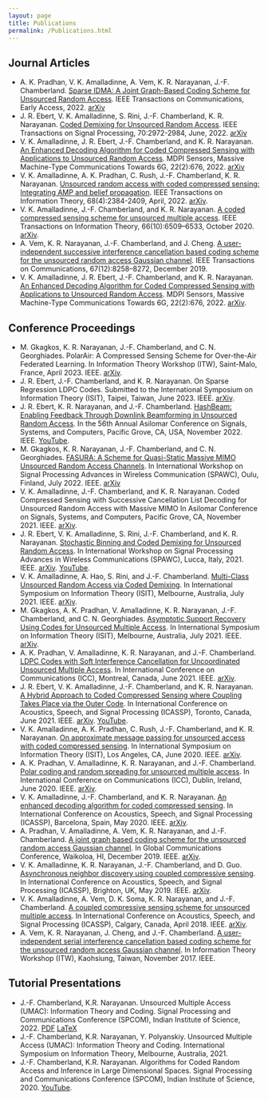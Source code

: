 ```yaml
---
layout: page
title: Publications
permalink: /Publications.html
---
```


## Journal Articles

* A. K. Pradhan, V. K. Amalladinne, A. Vem, K. R. Narayanan, J.-F. Chamberland.
[Sparse IDMA: A Joint Graph-Based Coding Scheme for Unsourced Random Access](https://dx.doi.org/10.1109/TCOMM.2022.3183590).
IEEE Transactions on Communications, Early Access, 2022.
[arXiv](https://arxiv.org/abs/1906.05410)
* J. R. Ebert, V. K. Amalladinne, S. Rini, J.-F. Chamberland, K. R. Narayanan.
[Coded Demixing for Unsourced Random Access](https://dx.doi.org/10.1109/TSP.2022.3182224).
IEEE Transactions on Signal Processing, 70:2972-2984, June, 2022.
[arXiv](https://arxiv.org/abs/2203.00239)
* V. K. Amalladinne, J. R. Ebert, J.-F. Chamberland, and K. R. Narayanan.
[An Enhanced Decoding Algorithm for Coded Compressed Sensing with Applications to Unsourced Random Access](https://dx.doi.org/10.3390/s22020676).
MDPI Sensors, Massive Machine-Type Communications Towards 6G, 22(2):676, 2022. 
[arXiv](https://arxiv.org/abs/2112.00270)
* V. K. Amalladinne, A. K. Pradhan, C. Rush, J.-F. Chamberland, K. R. Narayanan.
[Unsourced random access with coded compressed sensing: Integrating AMP and belief propagation](https://dx.doi.org/10.1109/TIT.2021.3136437).
IEEE Transactions on Information Theory, 68(4):2384-2409, April, 2022.
[arXiv](https://arxiv.org/abs/2010.04364).
* V. K. Amalladinne, J.-F. Chamberland, and K. R. Narayanan.
[A coded compressed sensing scheme for unsourced multiple access](https://dx.doi.org/10.1109/TIT.2020.3012948).
IEEE Transactions on Information Theory, 66(10):6509–6533, October 2020.
[arXiv](https://arxiv.org/abs/1809.04745).
* A. Vem, K. R. Narayanan, J.-F. Chamberland, and J. Cheng.
[A user-independent successive interference cancellation based coding scheme for the unsourced random access Gaussian channel](https://dx.doi.org/10.1109/TCOMM.2019.2940216).
IEEE Transactions on Communications, 67(12):8258–8272, December 2019.
* V. K. Amalladinne, J. R. Ebert, J.-F. Chamberland, and K. R. Narayanan.
[An Enhanced Decoding Algorithm for Coded Compressed Sensing with Applications to Unsourced Random Access](https://doi.org/10.3390/s22020676).
MDPI Sensors, Massive Machine-Type Communications Towards 6G, 22(2):676, 2022.
[arXiv](https://arxiv.org/abs/2112.00270).


## Conference Proceedings

* M. Gkagkos, K. R. Narayanan, J.-F. Chamberland, and C. N. Georghiades.
PolarAir: A Compressed Sensing Scheme for Over-the-Air Federated Learning. 
In Information Theory Workshop (ITW), Saint-Malo, France, April 2023. IEEE. 
[arXiv](https://arxiv.org/abs/2301.10110). 
* J. R. Ebert, J.-F. Chamberland, and K. R. Narayanan. 
On Sparse Regression LDPC Codes. 
Submitted to the International Symposium on Information Theory (ISIT),  Taipei, Taiwan, June 2023. IEEE.
[arXiv](https://arxiv.org/abs/2301.01899).
* J. R. Ebert, K. R. Narayanan, and J.-F. Chamberland.
[HashBeam: Enabling Feedback Through Downlink Beamforming in Unsourced Random Access](https://ieeexplore.ieee.org/document/10051879). 
In the 56th Annual Asilomar Conference on Signals, Systems, and Computers, Pacific Grove, CA, USA, November 2022. IEEE.
[YouTube](https://www.youtube.com/watch?v=yCF-SypFDh4).
* M. Gkagkos, K. R. Narayanan, J.-F. Chamberland, and C. N. Georghiades.
[FASURA: A Scheme for Quasi-Static Massive MIMO Unsourced Random Access Channels](https://ieeexplore.ieee.org/abstract/document/9833940).
In International Workshop on Signal Processing Advances in Wireless Communication (SPAWC), Oulu, Finland, July 2022. IEEE.
[arXiv](https://arxiv.org/abs/2202.11042)
* V. K. Amalladinne, J.-F. Chamberland, and K. R. Narayanan.
Coded Compressed Sensing with Successive Cancellation List Decoding for Unsourced Random Access with Massive MIMO
In Asilomar Conference on Signals, Systems, and Computers, Pacific Grove, CA, November 2021. IEEE.
[arXiv](https://arxiv.org/abs/2105.02185).
* J. R. Ebert, V. K. Amalladinne, S. Rini, J.-F. Chamberland, and K. R. Narayanan.
[Stochastic Binning and Coded Demixing for Unsourced Random Access](https://dx.doi.org/10.1109/SPAWC51858.2021.9593113).
In International Workshop on Signal Processing Advances in Wireless Communications (SPAWC), Lucca, Italy, 2021. IEEE.
[arXiv](https://arxiv.org/abs/2104.05686).
[YouTube](https://www.youtube.com/watch?v=XsF1dVAo-jk).
* V. K. Amalladinne, A. Hao, S. Rini, and J.-F. Chamberland.
[Multi-Class Unsourced Random Access via Coded Demixing](https://dx.doi.org/10.1109/ISIT45174.2021.9517816).
In International Symposium on Information Theory (ISIT), Melbourne, Australia, July 2021. IEEE.
[arXiv](https://arxiv.org/abs/2102.07704).
* M. Gkagkos, A. K. Pradhan, V. Amalladinne, K. R. Narayanan, J.-F. Chamberland, and C. N. Georghiades.
[Asymptotic Support Recovery Using Codes for Unsourced Multiple Access](https://dx.doi.org/10.1109/ISIT45174.2021.9517995).
In International Symposium on Information Theory (ISIT), Melbourne, Australia, July 2021. IEEE.
[arXiv](https://arxiv.org/abs/2105.12840).
* A. K. Pradhan, V. Amalladinne, K. R. Narayanan, and J.-F. Chamberland.
[LDPC Codes with Soft Interference Cancellation for Uncoordinated Unsourced Multiple Access](https://dx.doi.org/10.1109/ICC42927.2021.9500486).
In International Conference on Communications (ICC), Montreal, Canada, June 2021. IEEE.
[arXiv](https://arxiv.org/abs/2105.13985).
* J. R. Ebert, V. K. Amalladinne, J.-F. Chamberland, and K. R. Narayanan.
[A Hybrid Approach to Coded Compressed Sensing where Coupling Takes Place via the Outer Code](https://dx.doi.org/10.1109/ICASSP39728.2021.9414469).
In International Conference on Acoustics, Speech, and Signal Processing (ICASSP), Toronto, Canada, June 2021. IEEE.
[arXiv](https://arxiv.org/abs/2010.11380).
[YouTube](https://youtu.be/E36JJxv-7bU).
* V. K. Amalladinne, A. K. Pradhan, C. Rush, J.-F. Chamberland, and K. R. Narayanan.
[On approximate message passing for unsourced access with coded compressed sensing](https://dx.doi.org/10.1109/ISIT44484.2020.9173954).
In International Symposium on Information Theory (ISIT), Los Angeles, CA, June 2020. IEEE.
[arXiv](https://arxiv.org/abs/2001.03705).
* A. K. Pradhan, V. Amalladinne, K. R. Narayanan, and J.-F. Chamberland.
[Polar coding and random spreading for unsourced multiple access](https://dx.doi.org/10.1109/ICC40277.2020.9148687).
In International Conference on Communications (ICC), Dublin, Ireland, June 2020. IEEE.
[arXiv](https://arxiv.org/abs/1911.01009).
* V. K. Amalladinne, J.-F. Chamberland, and K. R. Narayanan.
[An enhanced decoding algorithm for coded compressed sensing](https://dx.doi.org/10.1109/ICASSP40776.2020.9054142).
In International Conference on Acoustics, Speech, and Signal Processing (ICASSP), Barcelona, Spain, May 2020. IEEE.
[arXiv](https://arxiv.org/abs/1910.09704).
* A. Pradhan, V. Amalladinne, A. Vem, K. R. Narayanan, and J.-F. Chamberland.
[A joint graph based coding scheme for the unsourced random access Gaussian channel](https://dx.doi.org/10.1109/GLOBECOM38437.2019.9013278).
In Global Communications Conference, Waikoloa, HI, December 2019. IEEE.
[arXiv](https://arxiv.org/abs/1906.05410).
* V. K. Amalladinne, K. R. Narayanan, J.-F. Chamberland, and D. Guo.
[Asynchronous neighbor discovery using coupled compressive sensing](https://dx.doi.org/10.1109/ICASSP.2019.8682935).
In International Conference on Acoustics, Speech, and Signal Processing (ICASSP), Brighton, UK, May 2019. IEEE.
[arXiv](https://arxiv.org/abs/1811.00687).
* V. K. Amalladinne, A. Vem, D. K. Soma, K. R. Narayanan, and J.-F. Chamberland.
[A coupled compressive sensing scheme for unsourced multiple access](https://dx.doi.org/10.1109/ICASSP.2018.8461402).
In International Conference on Acoustics, Speech, and Signal Processing (ICASSP), Calgary, Canada, April 2018. IEEE.
[arXiv](https://arxiv.org/abs/1806.00138).
* A. Vem, K. R. Narayanan, J. Cheng, and J.-F. Chamberland.
[A user-independent serial interference cancellation based coding scheme for the unsourced random access Gaussian channel](https://dx.doi.org/10.1109/ITW.2017.8278023).
In Information Theory Workshop (ITW), Kaohsiung, Taiwan, November 2017. IEEE.


## Tutorial Presentations

* J.-F. Chamberland, K.R. Narayanan.
Unsourced Multiple Access (UMAC): Information Theory and Coding.
Signal Processing and Communications Conference (SPCOM), Indian Institute of Science, 2022.
[PDF](assets/ePrint/SPCOM2022/SPCOM2022.pdf)
[LaTeX](assets/ePrint/SPCOM2022/SPCOM2022.zip)
* J.-F. Chamberland, K.R. Narayanan, Y. Polyanskiy.
Unsourced Multiple Access (UMAC): Information Theory and Coding.
International Symposium on Information Theory, Melbourne, Australia, 2021.
* J.-F. Chamberland, K.R. Narayanan.
Algorithms for Coded Random Access and Inference in Large Dimensional Spaces.
Signal Processing and Communications Conference (SPCOM), Indian Institute of Science, 2020.
[YouTube](https://youtube.com/playlist?list=PLUd5FtcfdZfkT9gUpYw7q97yHUABQzZbL).

